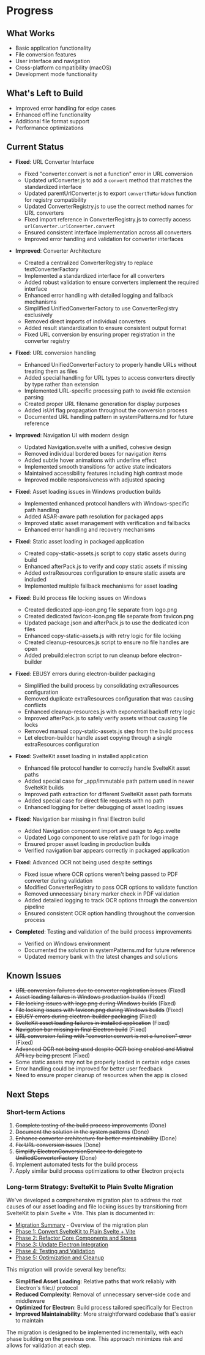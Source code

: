 # Progress

## What Works
- Basic application functionality
- File conversion features
- User interface and navigation
- Cross-platform compatibility (macOS)
- Development mode functionality

## What's Left to Build
- Improved error handling for edge cases
- Enhanced offline functionality
- Additional file format support
- Performance optimizations

## Current Status
- **Fixed**: URL Converter Interface
  - Fixed "converter.convert is not a function" error in URL conversion
  - Updated urlConverter.js to add a `convert` method that matches the standardized interface
  - Updated parentUrlConverter.js to export `convertToMarkdown` function for registry compatibility
  - Updated ConverterRegistry.js to use the correct method names for URL converters
  - Fixed import reference in ConverterRegistry.js to correctly access `urlConverter.urlConverter.convert`
  - Ensured consistent interface implementation across all converters
  - Improved error handling and validation for converter interfaces

- **Improved**: Converter Architecture
  - Created a centralized ConverterRegistry to replace textConverterFactory
  - Implemented a standardized interface for all converters
  - Added robust validation to ensure converters implement the required interface
  - Enhanced error handling with detailed logging and fallback mechanisms
  - Simplified UnifiedConverterFactory to use ConverterRegistry exclusively
  - Removed direct imports of individual converters
  - Added result standardization to ensure consistent output format
  - Fixed URL conversion by ensuring proper registration in the converter registry

- **Fixed**: URL conversion handling
  - Enhanced UnifiedConverterFactory to properly handle URLs without treating them as files
  - Added special handling for URL types to access converters directly by type rather than extension
  - Implemented URL-specific processing path to avoid file extension parsing
  - Created proper URL filename generation for display purposes
  - Added isUrl flag propagation throughout the conversion process
  - Documented URL handling pattern in systemPatterns.md for future reference

- **Improved**: Navigation UI with modern design
  - Updated Navigation.svelte with a unified, cohesive design
  - Removed individual bordered boxes for navigation items
  - Added subtle hover animations with underline effect
  - Implemented smooth transitions for active state indicators
  - Maintained accessibility features including high contrast mode
  - Improved mobile responsiveness with adjusted spacing

- **Fixed**: Asset loading issues in Windows production builds
  - Implemented enhanced protocol handlers with Windows-specific path handling
  - Added ASAR-aware path resolution for packaged apps
  - Improved static asset management with verification and fallbacks
  - Enhanced error handling and recovery mechanisms

- **Fixed**: Static asset loading in packaged application
  - Created copy-static-assets.js script to copy static assets during build
  - Enhanced afterPack.js to verify and copy static assets if missing
  - Added extraResources configuration to ensure static assets are included
  - Implemented multiple fallback mechanisms for asset loading

- **Fixed**: Build process file locking issues on Windows
  - Created dedicated app-icon.png file separate from logo.png
  - Created dedicated favicon-icon.png file separate from favicon.png
  - Updated package.json and afterPack.js to use the dedicated icon files
  - Enhanced copy-static-assets.js with retry logic for file locking
  - Created cleanup-resources.js script to ensure no file handles are open
  - Added prebuild:electron script to run cleanup before electron-builder

- **Fixed**: EBUSY errors during electron-builder packaging
  - Simplified the build process by consolidating extraResources configuration
  - Removed duplicate extraResources configuration that was causing conflicts
  - Enhanced cleanup-resources.js with exponential backoff retry logic
  - Improved afterPack.js to safely verify assets without causing file locks
  - Removed manual copy-static-assets.js step from the build process
  - Let electron-builder handle asset copying through a single extraResources configuration

- **Fixed**: SvelteKit asset loading in installed application
  - Enhanced file protocol handler to correctly handle SvelteKit asset paths
  - Added special case for _app/immutable path pattern used in newer SvelteKit builds
  - Improved path extraction for different SvelteKit asset path formats
  - Added special case for direct file requests with no path
  - Enhanced logging for better debugging of asset loading issues

- **Fixed**: Navigation bar missing in final Electron build
  - Added Navigation component import and usage to App.svelte
  - Updated Logo component to use relative path for logo image
  - Ensured proper asset loading in production builds
  - Verified navigation bar appears correctly in packaged application

- **Fixed**: Advanced OCR not being used despite settings
  - Fixed issue where OCR options weren't being passed to PDF converter during validation
  - Modified ConverterRegistry to pass OCR options to validate function
  - Removed unnecessary binary marker check in PDF validation
  - Added detailed logging to track OCR options through the conversion pipeline
  - Ensured consistent OCR option handling throughout the conversion process

- **Completed**: Testing and validation of the build process improvements
  - Verified on Windows environment
  - Documented the solution in systemPatterns.md for future reference
  - Updated memory bank with the latest changes and solutions

## Known Issues
- ~~URL conversion failures due to converter registration issues~~ (Fixed)
- ~~Asset loading failures in Windows production builds~~ (Fixed)
- ~~File locking issues with logo.png during Windows builds~~ (Fixed)
- ~~File locking issues with favicon.png during Windows builds~~ (Fixed)
- ~~EBUSY errors during electron-builder packaging~~ (Fixed)
- ~~SvelteKit asset loading failures in installed application~~ (Fixed)
- ~~Navigation bar missing in final Electron build~~ (Fixed)
- ~~URL conversion failing with "converter.convert is not a function" error~~ (Fixed)
- ~~Advanced OCR not being used despite OCR being enabled and Mistral API key being present~~ (Fixed)
- Some static assets may not be properly loaded in certain edge cases
- Error handling could be improved for better user feedback
- Need to ensure proper cleanup of resources when the app is closed

## Next Steps

### Short-term Actions
1. ~~Complete testing of the build process improvements~~ (Done)
2. ~~Document the solution in the system patterns~~ (Done)
3. ~~Enhance converter architecture for better maintainability~~ (Done)
4. ~~Fix URL conversion issues~~ (Done)
5. ~~Simplify ElectronConversionService to delegate to UnifiedConverterFactory~~ (Done)
6. Implement automated tests for the build process
7. Apply similar build process optimizations to other Electron projects

### Long-term Strategy: SvelteKit to Plain Svelte Migration
We've developed a comprehensive migration plan to address the root causes of our asset loading and file locking issues by transitioning from SvelteKit to plain Svelte + Vite. This plan is documented in:

- [Migration Summary](migration-summary.md) - Overview of the migration plan
- [Phase 1: Convert SvelteKit to Plain Svelte + Vite](migration-phase1.md)
- [Phase 2: Refactor Core Components and Stores](migration-phase2.md)
- [Phase 3: Update Electron Integration](migration-phase3.md)
- [Phase 4: Testing and Validation](migration-phase4.md)
- [Phase 5: Optimization and Cleanup](migration-phase5.md)

This migration will provide several key benefits:
- **Simplified Asset Loading**: Relative paths that work reliably with Electron's file:// protocol
- **Reduced Complexity**: Removal of unnecessary server-side code and middleware
- **Optimized for Electron**: Build process tailored specifically for Electron
- **Improved Maintainability**: More straightforward codebase that's easier to maintain

The migration is designed to be implemented incrementally, with each phase building on the previous one. This approach minimizes risk and allows for validation at each step.
